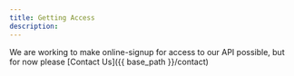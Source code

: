 ```yaml
---
title: Getting Access
description:
---
```


We are working to make online-signup for access to our API possible, but for now please
[Contact Us]({{ base_path }}/contact)
